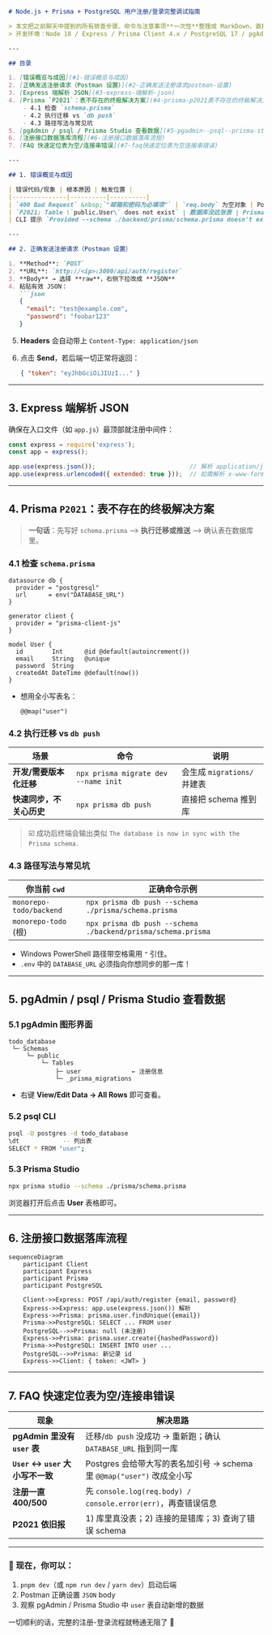 ````markdown
# Node.js + Prisma + PostgreSQL 用户注册/登录完整调试指南

> 本文把之前聊天中提到的所有排查步骤、命令与注意事项**一次性**整理成 MarkDown，直接复制即可放进你的 `README.md / docs/`。  
> 开发环境：Node 18 / Express / Prisma Client 4.x / PostgreSQL 17 / pgAdmin 7 / Postman 10。

---

## 目录

1. [错误概览与成因](#1-错误概览与成因)
2. [正确发送注册请求（Postman 设置）](#2-正确发送注册请求postman-设置)
3. [Express 端解析 JSON](#3-express-端解析-json)
4. [Prisma `P2021`：表不存在的终极解决方案](#4-prisma-p2021表不存在的终极解决方案)
    - 4.1 检查 `schema.prisma`
    - 4.2 执行迁移 vs `db push`
    - 4.3 路径写法与常见坑
5. [pgAdmin / psql / Prisma Studio 查看数据](#5-pgadmin--psql--prisma-studio查看数据)
6. [注册接口数据落库流程](#6-注册接口数据落库流程)
7. [FAQ 快速定位表为空/连接串错误](#7-faq快速定位表为空连接串错误)

---

## 1. 错误概览与成因

| 错误代码/现象 | 根本原因 | 触发位置 |
|---------------|----------|----------|
| `400 Bad Request` &nbsp;`"邮箱和密码为必填项"` | `req.body` 为空对象 | Postman `Content-Type` 发成 `text/plain`，Express 默认不解析 |
| `P2021: Table \`public.User\` does not exist` | 数据库没这张表 | Prisma 读取时 `user.findUnique()` |
| CLI 提示 `Provided --schema ./backend/prisma/schema.prisma doesn't exist` | 执行目录与 `--schema` 路径不符 | `npx prisma db push` |

---

## 2. 正确发送注册请求（Postman 设置）

1. **Method**: `POST`
2. **URL**: `http://<ip>:3000/api/auth/register`
3. **Body** → 选择 **raw**，右侧下拉改成 **JSON**
4. 粘贴有效 JSON：
   ```json
   {
     "email": "test@example.com",
     "password": "foobar123"
   }
````

5. **Headers** 会自动带上 `Content-Type: application/json`
6. 点击 **Send**，若后端一切正常将返回：

   ```json
   { "token": "eyJhbGciOiJIUzI..." }
   ```

---

## 3. Express 端解析 JSON

确保在入口文件（如 `app.js`）最顶部就注册中间件：

```js
const express = require('express');
const app = express();

app.use(express.json());                          // 解析 application/json
app.use(express.urlencoded({ extended: true }));  // 如需解析 x-www-form-urlencoded
```

---

## 4. Prisma `P2021`：表不存在的终极解决方案

> **一句话**：先写好 `schema.prisma` ⟶ **执行迁移或推送** ⟶ 确认表在数据库里。

### 4.1 检查 `schema.prisma`

```prisma
datasource db {
  provider = "postgresql"
  url      = env("DATABASE_URL")
}

generator client {
  provider = "prisma-client-js"
}

model User {
  id        Int      @id @default(autoincrement())
  email     String   @unique
  password  String   
  createdAt DateTime @default(now())
}
```

* 想用全小写表名：

  ```prisma
  @@map("user")
  ```

### 4.2 执行迁移 vs `db push`

| 场景             | 命令                                   | 说明                    |
|----------------|--------------------------------------|-----------------------|
| **开发/需要版本化迁移** | `npx prisma migrate dev --name init` | 会生成 `migrations/` 并建表 |
| **快速同步，不关心历史** | `npx prisma db push`                 | 直接把 schema 推到库        |

> ☑️ 成功后终端会输出类似 `The database is now in sync with the Prisma schema.`

### 4.3 路径写法与常见坑

| 你当前 `cwd`               | 正确命令示例                                                       |
|-------------------------|--------------------------------------------------------------|
| `monorepo-todo/backend` | `npx prisma db push --schema ./prisma/schema.prisma`         |
| `monorepo-todo` (根)     | `npx prisma db push --schema ./backend/prisma/schema.prisma` |

* Windows PowerShell 路径带空格需用 `"` 引住。
* `.env` 中的 `DATABASE_URL` 必须指向你想同步的那一库！

---

## 5. pgAdmin / psql / Prisma Studio 查看数据

### 5.1 pgAdmin 图形界面

```
todo_database
 └─ Schemas
     └─ public
         └─ Tables
             ├─ user              ← 注册信息
             └─ _prisma_migrations
```

* 右键 **View/Edit Data → All Rows** 即可查看。

### 5.2 psql CLI

```bash
psql -U postgres -d todo_database
\dt            -- 列出表
SELECT * FROM "user";
```

### 5.3 Prisma Studio

```bash
npx prisma studio --schema ./prisma/schema.prisma
```

浏览器打开后点击 **User** 表格即可。

---

## 6. 注册接口数据落库流程

```mermaid
sequenceDiagram
    participant Client
    participant Express
    participant Prisma
    participant PostgreSQL

    Client->>Express: POST /api/auth/register {email, password}
    Express->>Express: app.use(express.json()) 解析
    Express->>Prisma: prisma.user.findUnique({email})
    Prisma->>PostgreSQL: SELECT ... FROM user
    PostgreSQL-->>Prisma: null (未注册)
    Express->>Prisma: prisma.user.create({hashedPassword})
    Prisma->>PostgreSQL: INSERT INTO user ...
    PostgreSQL-->>Prisma: 新记录 id
    Express->>Client: { token: <JWT> }
```

---

## 7. FAQ 快速定位表为空/连接串错误

| 现象                         | 解决思路                                                  |
|----------------------------|-------------------------------------------------------|
| **pgAdmin 里没有 `user` 表**   | 迁移/`db push` 没成功 → 重新跑；确认 `DATABASE_URL` 指到同一库        |
| **`User` ↔ `user` 大小写不一致** | Postgres 会给带大写的表名加引号 → schema 里 `@@map("user")` 改成全小写 |
| **注册一直 400/500**           | 先 `console.log(req.body) / console.error(err)`，再查错误信息 |
| **P2021 依旧报**              | 1) 库里真没表；2) 连接的是错库；3) 查询了错误 schema                    |

---

### 🎉 现在，你可以：

1. `pnpm dev`（或 `npm run dev` / `yarn dev`）启动后端
2. Postman 正确设置 `JSON` body
3. 观察 pgAdmin / Prisma Studio 中 `user` 表自动新增的数据

一切顺利的话，完整的注册-登录流程就畅通无阻了 🚀

```
```
